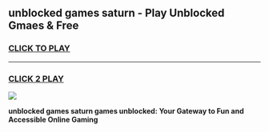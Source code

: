 
## unblocked games saturn - Play Unblocked Gmaes & Free
<h3>
<a href="https://premium.freeplayer.one?title=unblocked_games_saturn&ref=19F">CLICK TO PLAY</a></h3>
<hr>

<h3>
<a href="https://premium.freeplayer.one?title=unblocked_games_saturn&ref=19F">CLICK 2 PLAY</a>
  
</h3>

<a href="https://premium.freeplayer.one?title=unblocked_games_saturn&ref=19F/"><img src="https://clearcache.store/games.png"></a>


**unblocked games saturn games unblocked: Your Gateway to Fun and Accessible Online Gaming**
